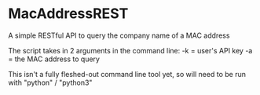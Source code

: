 # MacAddressREST
A simple RESTful API to query the company name of a MAC address

The script takes in 2 arguments in the command line:
  -k = user's API key
  -a = the MAC address to query

This isn't a fully fleshed-out command line tool yet, so will need to be run with "python" / "python3"